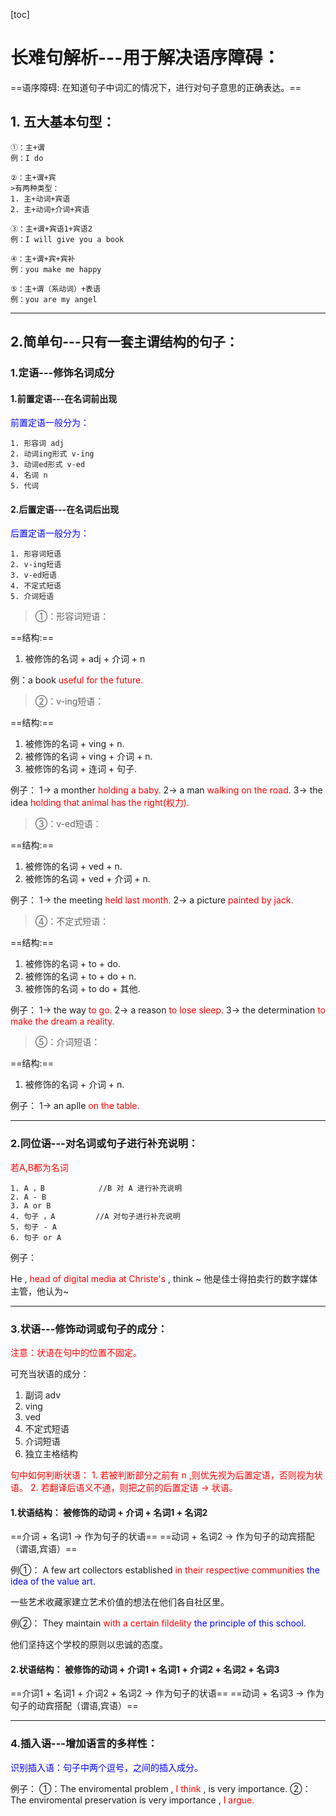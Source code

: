 [toc]
# 长难句解析---用于解决语序障碍：

==语序障碍: 在知道句子中词汇的情况下，进行对句子意思的正确表达。==

## 1. 五大基本句型：
```
①：主+谓
例：I do 

②：主+谓+宾
>有两种类型：
1. 主+动词+宾语
2. 主+动词+介词+宾语

③：主+谓+宾语1+宾语2
例：I will give you a book

④：主+谓+宾+宾补
例：you make me happy

⑤：主+谓（系动词）+表语
例：you are my angel

```

---


## 2.简单句---只有一套主谓结构的句子：

### 1.定语---修饰名词成分

#### 1.前置定语---在名词前出现

<font color="blue">前置定语一般分为：</font>
```
1. 形容词 adj
2. 动词ing形式 v-ing
3. 动词ed形式 v-ed
4. 名词 n
5. 代词
```

#### 2.后置定语---在名词后出现

<font color="blue">后置定语一般分为：</font>
```
1. 形容词短语
2. v-ing短语
3. v-ed短语
4. 不定式短语
5. 介词短语
```


> ①：形容词短语：

==结构:== 
1. 被修饰的名词 + adj + 介词 + n

例：a book <font color="red">useful for the future.</font>


> ②：v-ing短语：

==结构:==
1. 被修饰的名词 + ving + n.
2. 被修饰的名词 + ving + 介词 + n.
3. 被修饰的名词 + 连词 + 句子.


例子：
1-> a monther <font color="red">holding a baby.</font>
2-> a man <font color="red">walking on the road.</font>
3-> the idea <font color="red">holding that animal has the right(权力).</font>


> ③：v-ed短语：

==结构:==
1. 被修饰的名词 + ved + n.
2. 被修饰的名词 + ved + 介词 + n.

例子：
1-> the meeting <font color="red">held last month.</font>
2-> a picture <font color="red">painted by jack.</font>


> ④：不定式短语：

==结构:==
1. 被修饰的名词 + to + do.
2. 被修饰的名词 + to + do + n.
3. 被修饰的名词 + to do + 其他.


例子：
1-> the way <font color="red">to go.</font>
2-> a reason <font color="red">to lose sleep.</font>
3-> the determination <font color="red">to make the dream a reality.</font>


> ⑤：介词短语：

==结构:==
1. 被修饰的名词 + 介词 + n.

例子：
1-> an aplle <font color="red">on the table.</font>


---


### 2.同位语---对名词或句子进行补充说明：

<font color="red">若A,B都为名词</font>
```
1. A ，B            //B 对 A 进行补充说明
2. A - B
3. A or B
4. 句子 ，A         //A 对句子进行补充说明
5. 句子 - A
6. 句子 or A

```

例子：

He , <font color="red">head of digital media at Christe's</font> , think ~
他是佳士得拍卖行的数字媒体主管，他认为~


---


### 3.状语---修饰动词或句子的成分：

<font color="red">注意：状语在句中的位置不固定。</font>

可充当状语的成分：
1. 副词 adv 
2. ving
3. ved
4. 不定式短语
5. 介词短语
6. 独立主格结构

<font color="red">
句中如何判断状语：
1. 若被判断部分之前有 n ,则优先视为后置定语，否则视为状语。
2. 若翻译后语义不通，则把之前的后置定语 -> 状语。
</font>


#### 1.状语结构： 被修饰的动词 + 介词 + 名词1 + 名词2

==介词 + 名词1 -> 作为句子的状语==
==动词 + 名词2 -> 作为句子的动宾搭配（谓语,宾语）==

例①： A few art collectors established <font color="red">in their respective communities </font><font color="blue"> the idea of the value art.</font>

一些艺术收藏家建立艺术价值的想法在他们各自社区里。

例②： They maintain <font color="red"> with a certain fildelity </font><font color="blue"> the principle of this school.</font>

他们坚持这个学校的原则以忠诚的态度。



#### 2.状语结构： 被修饰的动词 + 介词1 + 名词1 + 介词2 + 名词2 + 名词3

==介词1 + 名词1 + 介词2 + 名词2 -> 作为句子的状语==
==动词 + 名词3 -> 作为句子的动宾搭配（谓语,宾语）==



---



### 4.插入语---增加语言的多样性：

<font color="blue">识别插入语：句子中两个逗号，之间的插入成分。</font>

例子：
①：The enviromental problem , <font color="red">I think</font> , is very importance.
②：The enviromental preservation is very importance , <font color="red">I argue.</font>